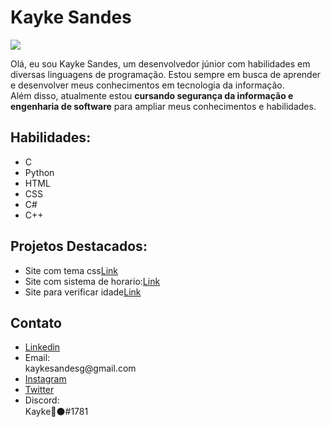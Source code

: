 # Kayke Sandes  
<img src="https://i.imgur.com/VT82dc3.png">
<br>
<p>  Olá, eu sou Kayke Sandes, um desenvolvedor júnior com habilidades em diversas linguagens de programação. Estou sempre em busca de aprender e desenvolver meus conhecimentos em tecnologia da informação. <br> Além disso, atualmente estou <strong>cursando segurança da informação e engenharia de software</strong> para ampliar meus conhecimentos e habilidades.</p>
<h2> Habilidades:</h2>
<ul>
  <li>C</li>
  <li>Python</li>
  <li>HTML</li>
  <li>CSS</li>
  <li>C#</li>
  <li>C++</li>
</ul>
<h2>Projetos Destacados: </h2>
<ul>
  <li>Site com tema css<a href="https://css-animation-ex1.vercel.app/" target="_top">Link</a></li>
  <li>Site com sistema de horario:<a href="https://github.com/GiyuKayke/Ex1">Link</a></li>
  <li>Site para verificar idade<a href="https://ex2-inky.vercel.app/" target="_top">Link</a></li>
</ul>
<h2>Contato</h2>
<ul>
 <li><a href="https://www.linkedin.com/in/kayke-gon%C3%A7alves-sandes-171b7223a/">Linkedin</a></li>
 <li>Email:<br>kaykesandesg@gmail.com</li>
 <li><a href="https://www.instagram.com/kayke.gy/">Instagram</a></li>
 <li><a href="https://twitter.com/KaykeSandes">Twitter</a></li>
 <li>Discord:<br>Kayke🔴⚫#1781</li>
</ul>

